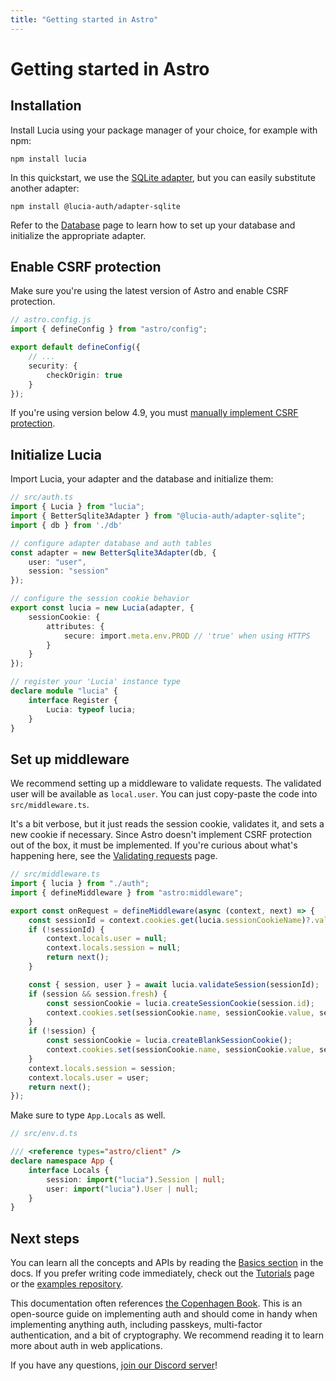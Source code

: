 ```yaml
---
title: "Getting started in Astro"
---
```


# Getting started in Astro

## Installation

Install Lucia using your package manager of your choice, for example with npm:

```
npm install lucia
```

In this quickstart, we use the [SQLite adapter](/database/sqlite), but you can easily substitute another adapter:

```
npm install @lucia-auth/adapter-sqlite
```

Refer to the [Database](/database) page to learn how to set up your database and initialize the appropriate adapter.

## Enable CSRF protection

Make sure you're using the latest version of Astro and enable CSRF protection.

```ts
// astro.config.js
import { defineConfig } from "astro/config";

export default defineConfig({
	// ...
	security: {
		checkOrigin: true
	}
});
```

If you're using version below 4.9, you must [manually implement CSRF protection](https://lucia-auth.com/guides/validate-session-cookies/).

## Initialize Lucia

Import Lucia, your adapter and the database and initialize them:

```ts
// src/auth.ts
import { Lucia } from "lucia";
import { BetterSqlite3Adapter } from "@lucia-auth/adapter-sqlite";
import { db } from './db'

// configure adapter database and auth tables
const adapter = new BetterSqlite3Adapter(db, {
	user: "user",
	session: "session"
});

// configure the session cookie behavior
export const lucia = new Lucia(adapter, {
	sessionCookie: {
		attributes: {
			secure: import.meta.env.PROD // 'true' when using HTTPS
		}
	}
});

// register your 'Lucia' instance type
declare module "lucia" {
	interface Register {
		Lucia: typeof lucia;
	}
}
```

## Set up middleware

We recommend setting up a middleware to validate requests. The validated user will be available as `local.user`. You can just copy-paste the code into `src/middleware.ts`.

It's a bit verbose, but it just reads the session cookie, validates it, and sets a new cookie if necessary. Since Astro doesn't implement CSRF protection out of the box, it must be implemented. If you're curious about what's happening here, see the [Validating requests](/guides/validate-session-cookies/astro) page.

```ts
// src/middleware.ts
import { lucia } from "./auth";
import { defineMiddleware } from "astro:middleware";

export const onRequest = defineMiddleware(async (context, next) => {
	const sessionId = context.cookies.get(lucia.sessionCookieName)?.value ?? null;
	if (!sessionId) {
		context.locals.user = null;
		context.locals.session = null;
		return next();
	}

	const { session, user } = await lucia.validateSession(sessionId);
	if (session && session.fresh) {
		const sessionCookie = lucia.createSessionCookie(session.id);
		context.cookies.set(sessionCookie.name, sessionCookie.value, sessionCookie.attributes);
	}
	if (!session) {
		const sessionCookie = lucia.createBlankSessionCookie();
		context.cookies.set(sessionCookie.name, sessionCookie.value, sessionCookie.attributes);
	}
	context.locals.session = session;
	context.locals.user = user;
	return next();
});
```

Make sure to type `App.Locals` as well.

```ts
// src/env.d.ts

/// <reference types="astro/client" />
declare namespace App {
	interface Locals {
		session: import("lucia").Session | null;
		user: import("lucia").User | null;
	}
}
```

## Next steps

You can learn all the concepts and APIs by reading the [Basics section](/basics/sessions) in the docs. If you prefer writing code immediately, check out the [Tutorials](/tutorials) page or the [examples repository](https://github.com/lucia-auth/examples/tree/main).

This documentation often references [the Copenhagen Book](https://thecopenhagenbook.com). This is an open-source guide on implementing auth and should come in handy when implementing anything auth, including passkeys, multi-factor authentication, and a bit of cryptography. We recommend reading it to learn more about auth in web applications.

If you have any questions, [join our Discord server](https://discord.com/invite/PwrK3kpVR3)!
